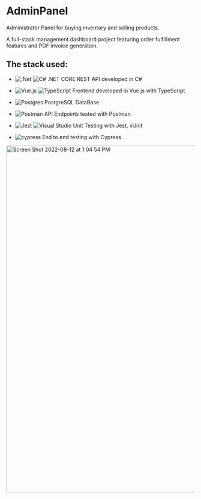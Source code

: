 # AdminPanel
Administrator Panel for buying inventory and selling products.

A full-stack management dashboard project featuring order fulfillment features and PDF invoice generation.

## The stack used: 

- ![.Net](https://img.shields.io/badge/.NET-5C2D91?style=for-the-badge&logo=.net&logoColor=white) ![C#](https://img.shields.io/badge/c%23-%23239120.svg?style=for-the-badge&logo=c-sharp&logoColor=white) .NET CORE REST API developed in C#

- ![Vue.js](https://img.shields.io/badge/vuejs-%2335495e.svg?style=for-the-badge&logo=vuedotjs&logoColor=%234FC08D) ![TypeScript](https://img.shields.io/badge/typescript-%23007ACC.svg?style=for-the-badge&logo=typescript&logoColor=white) Frontend developed in Vue.js with TypeScript

- ![Postgres](https://img.shields.io/badge/postgres-%23316192.svg?style=for-the-badge&logo=postgresql&logoColor=white) PostgreSQL DataBase

- ![Postman](https://img.shields.io/badge/Postman-FF6C37?style=for-the-badge&logo=postman&logoColor=white) API Endpoints tested with Postman

- ![Jest](https://img.shields.io/badge/-jest-%23C21325?style=for-the-badge&logo=jest&logoColor=white)
 ![Visual Studio](https://img.shields.io/badge/Visual%20Studio-5C2D91.svg?style=for-the-badge&logo=visual-studio&logoColor=white) Unit Testing with Jest, xUnit

- ![cypress](https://img.shields.io/badge/-cypress-%23E5E5E5?style=for-the-badge&logo=cypress&logoColor=058a5e)
 End to end testing with Cypress
 
 <img width="926" alt="Screen Shot 2022-08-12 at 1 04 54 PM" src="https://user-images.githubusercontent.com/32671209/184332818-0fd2d7bc-cbc9-42b7-a37f-88e87fc4db99.png">
